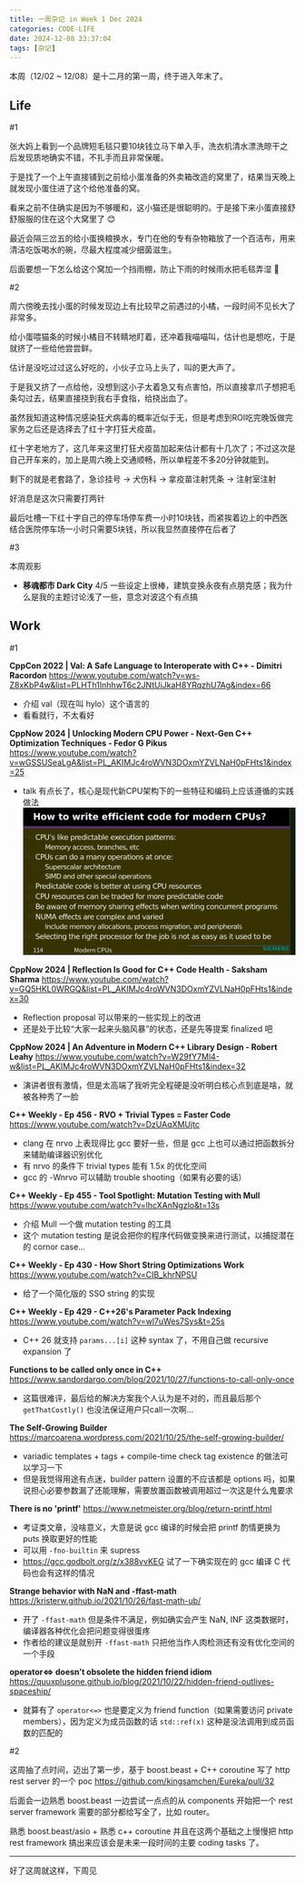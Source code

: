 ```yaml
---
title: 一周杂记 in Week 1 Dec 2024
categories: CODE-LIFE
date: 2024-12-08 23:37:04
tags: [杂记]
---
```

本周（12/02 ~ 12/08）是十二月的第一周，终于进入年末了。

## Life

\#1

张大妈上看到一个品牌短毛毯只要10块钱立马下单入手，洗衣机清水漂洗晾干之后发现质地确实不错，不扎手而且非常保暖。

于是找了一个上午直接铺到之前给小蛋准备的外卖箱改造的窝里了，结果当天晚上就发现小蛋住进了这个给他准备的窝。

看来之前不住确实是因为不够暖和，这小猫还是很聪明的。于是接下来小蛋直接舒舒服服的住在这个大窝里了 😊

最近会隔三岔五的给小蛋换粮换水，专门在他的专有杂物箱放了一个百洁布，用来清洁吃饭喝水的碗，尽最大程度减少细菌滋生。

后面要想一下怎么给这个窝加一个挡雨棚，防止下雨的时候雨水把毛毯弄湿 🤔

\#2

周六傍晚去找小蛋的时候发现边上有比较早之前遇过的小橘，一段时间不见长大了非常多。

给小蛋喂猫条的时候小橘目不转睛地盯着，还冲着我喵喵叫，估计也是想吃，于是就挤了一些给他尝尝鲜。

估计是没吃过过这么好吃的，小伙子立马上头了，叫的更大声了。

于是我又挤了一点给他，没想到这小子太着急又有点害怕，所以直接拿爪子想把毛条勾过去，结果直接挠到我右手食指，给挠出血了。

虽然我知道这种情况感染狂犬病毒的概率近似于无，但是考虑到ROI吃完晚饭做完家务之后还是选择去了红十字打狂犬疫苗。

红十字老地方了，这几年来这里打狂犬疫苗加起来估计都有十几次了；不过这次是自己开车来的，加上是周六晚上交通顺畅，所以单程差不多20分钟就能到。

剩下的就是老套路了，急诊挂号 -> 犬伤科 -> 拿疫苗注射凭条 -> 注射室注射

好消息是这次只需要打两针

最后吐槽一下红十字自己的停车场停车费一小时10块钱，而紧挨着边上的中西医结合医院停车场一小时只需要5块钱，所以我显然直接停在后者了

\#3

本周观影

- **移魂都市 Dark City** 4/5 一些设定上很棒，建筑变换永夜有点朋克感；我为什么是我的主题讨论浅了一些，意念对波这个有点搞

## Work

\#1

**CppCon 2022 | Val: A Safe Language to Interoperate with C++ - Dimitri Racordon** https://www.youtube.com/watch?v=ws-Z8xKbP4w&list=PLHTh1InhhwT6c2JNtUiJkaH8YRqzhU7Ag&index=66

- 介绍 val（现在叫 hylo）这个语言的
- 看看就行，不太看好

**CppNow 2024 | Unlocking Modern CPU Power - Next-Gen C++ Optimization Techniques - Fedor G Pikus** https://www.youtube.com/watch?v=wGSSUSeaLgA&list=PL_AKIMJc4roWVN3DOxmYZVLNaH0pFHts1&index=25

- talk 有点长了，核心是现代新CPU架构下的一些特征和编码上应该遵循的实践做法
    ![](img/unlocking-modern-cpu-power.webp)

**CppNow 2024 | Reflection Is Good for C++ Code Health - Saksham Sharma** https://www.youtube.com/watch?v=GQ5HKL0WRGQ&list=PL_AKIMJc4roWVN3DOxmYZVLNaH0pFHts1&index=30

- Reflection proposal 可以带来的一些实现上的改进
- 还是处于比较“大家一起来头脑风暴”的状态，还是先等提案 finalized 吧

**CppNow 2024 | An Adventure in Modern C++ Library Design - Robert Leahy** https://www.youtube.com/watch?v=W29fY7Ml4-w&list=PL_AKIMJc4roWVN3DOxmYZVLNaH0pFHts1&index=32

- 演讲者很有激情，但是太高端了我听完全程硬是没听明白核心点到底是啥，就被各种秀了一脸

**C++ Weekly - Ep 456 - RVO + Trivial Types = Faster Code** https://www.youtube.com/watch?v=DzUAqXMUjtc

- clang 在 nrvo 上表现得比 gcc 要好一些，但是 gcc 上也可以通过把函数拆分来辅助编译器识别优化
- 有 nrvo 的条件下 trivial types 能有 1.5x 的优化空间
- gcc 的 -Wnrvo 可以辅助 trouble shooting（如果有必要的话）

**C++ Weekly - Ep 455 - Tool Spotlight: Mutation Testing with Mull** https://www.youtube.com/watch?v=lhcXAnNgzlo&t=13s

- 介绍 Mull 一个做 mutation testing 的工具
- 这个 mutation testing 是说会把你的程序代码做变换来进行测试，以捕捉潜在的 cornor case…

**C++ Weekly - Ep 430 - How Short String Optimizations Work** https://www.youtube.com/watch?v=CIB_khrNPSU

- 给了一个简化版的 SSO string 的实现

**C++ Weekly - Ep 429 - C++26's Parameter Pack Indexing**  https://www.youtube.com/watch?v=wl7uWes7Sys&t=25s

- C++ 26 就支持 `params...[i]` 这种 syntax 了，不用自己做 recursive expansion 了

**Functions to be called only once in C++** https://www.sandordargo.com/blog/2021/10/27/functions-to-call-only-once

- 这篇很难评，最后给的解决方案我个人认为是不对的，而且最后那个 `getThatCostly()` 也没法保证用户只call一次啊…

**The Self-Growing Builder** https://marcoarena.wordpress.com/2021/10/25/the-self-growing-builder/

- variadic templates + tags + compile-time check tag existence 的做法可以学习一下
- 但是我觉得用途有点迷，builder pattern 设置的不应该都是 options 吗，如果说担心必要参数漏了还能理解，需要放置函数被调用超过一次这是什么鬼要求

**There is no 'printf'** https://www.netmeister.org/blog/return-printf.html

- 考证类文章，没啥意义，大意是说 gcc 编译的时候会把 printf 酌情更换为 puts 换取更好的性能
- 可以用 `-fno-builtin`  来 supress
- https://gcc.godbolt.org/z/x388vvKEG 试了一下确实现在的 gcc 编译 C 代码也会有这样的情况

**Strange behavior with NaN and -ffast-math** https://kristerw.github.io/2021/10/26/fast-math-ub/

- 开了 `-ffast-math` 但是条件不满足，例如确实会产生 NaN, INF 这类数据时，编译器各种优化会把问题变得很蛋疼
- 作者给的建议是就别开 `-ffast-math` 只把他当作人肉检测还有没有优化空间的一个手段

**operator<=> doesn’t obsolete the hidden friend idiom** https://quuxplusone.github.io/blog/2021/10/22/hidden-friend-outlives-spaceship/

- 就算有了 `operator<=>` 也是要定义为 friend function（如果需要访问 private members），因为定义为成员函数的话 `std::ref(x)` 这种是没法调用到成员函数的匹配的

\#2

这周抽了点时间，迈出了第一步，基于 boost.beast + C++ coroutine 写了 http rest server 的一个 poc https://github.com/kingsamchen/Eureka/pull/32

后面会一边熟悉 boost.beast 一边尝试一点点的从 components 开始把一个 rest server framework 需要的部分都给写全了，比如 router。

熟悉 boost.beast/asio + 熟悉 c++ coroutine 并且在这两个基础之上慢慢把 http rest framework 搞出来应该会是未来一段时间的主要 coding tasks 了。

---

好了这周就这样，下周见

